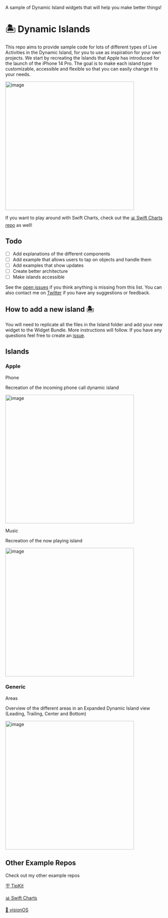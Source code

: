 A sample of Dynamic Island widgets that will help you make better things!

# 🏝 Dynamic Islands
This repo aims to provide sample code for lots of different types of Live Activities in the Dynamic Island, for you to use as inspiration for your own projects. We start by recreating the Islands that Apple has introduced for the launch of the iPhone 14 Pro. The goal is to make each island type customizable, accessible and flexible so that you can easily change it to your needs.

<img width="400" alt="image" src="https://user-images.githubusercontent.com/170948/191255202-778193ae-227f-44ff-8c03-c9aac7330e45.gif">

If you want to play around with Swift Charts, check out the [📊 Swift Charts repo](https://github.com/jordibruin/Swift-Charts-Examples) as well!

## Todo
- [ ] Add explanations of the different components
- [ ] Add example that allows users to tap on objects and handle them
- [ ] Add examples that show updates
- [ ] Create better architecture
- [ ] Make islands accessible

See the [open issues](https://github.com/jordibruin/Dynamic-Islands/issues) if you think anything is missing from this list. You can also contact me on [Twitter](https://www.twitter.com/jordibruin) if you have any suggestions or feedback.

## How to add a new island 🏝

You will need to replicate all the files in the Island folder and add your new widget to the Widget Bundle. More instructions will follow. If you have any questions feel free to create an [issue](https://github.com/jordibruin/Dynamic-Islands/issues).

## Islands

### Apple

Phone

Recreation of the incoming phone call dynamic island

<img width="400" alt="image" src="https://user-images.githubusercontent.com/170948/190910714-3b94b3f3-2e02-4e86-a094-a3d60f78129b.png">

Music

Recreation of the now playing island

<img width="400" alt="image" src="https://user-images.githubusercontent.com/170948/191253990-0008bcaa-384a-488e-9f13-8b6f6ccf8789.png">


### Generic

Areas

Overview of the different areas in an Expanded Dynamic Island view (Leading, Trailing, Center and Bottom)

<img width="400" alt="image" src="https://user-images.githubusercontent.com/170948/190910689-a15c2568-9dd3-4c2a-9f9e-296d8aac4d63.png">

## Other Example Repos
Check out my other example repos

[🪧 TipKit](https://github.com/jordibruin/TipKit-Examples)

[📊 Swift Charts](https://github.com/jordibruin/Swift-Charts-Examples)

[🥽 visionOS](https://github.com/jordibruin/visionOS-Examples)
